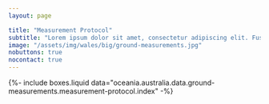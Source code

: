 ```yaml
---
layout: page

title: "Measurement Protocol"
subtitle: "Lorem ipsum dolor sit amet, consectetur adipiscing elit. Fusce bibendum neque eget nunc mattis eu sollicitudin enim tincidunt. Vestibulum lacus tortor, ultricies id dignissim ac, bibendum in velit."
image: "/assets/img/wales/big/ground-measurements.jpg"
nobuttons: true
nocontact: true
---
```


{%-
        include boxes.liquid
        data="oceania.australia.data.ground-measurements.measurement-protocol.index"
-%}
